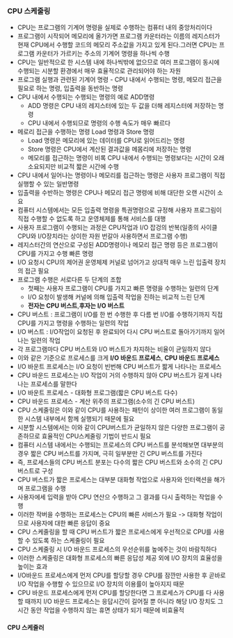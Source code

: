 ### CPU 스케줄링
* CPU는 프로그램의 기계어 명령을 실제로 수행하는 컴퓨터 내의 중앙처리이다
* 프로그램이 시작되어 메모리에 올가가면 프로그램 카운터라는 이름의 레지스터가 현재 CPU에서 수행할 코드의 메모리 주소값을 가지고 있게 된다.그러면 CPU는 프로그램 카운터가 가르키는 주소의 기계어 명령을 하나씩 수행
* CPU는 일반적으로 한 시스템 내에 하나씩밖에 없으므로 여러 프로그램이 동시에 수행되는 시분할 환경에서 매우 효율적으로 관리되어야 하는 자원
* 프로그램 실행과 관련된 기계어 명령 - CPU 내에서 수행되는 명령, 메모리 접근을 필요로 하는 명령, 입출력을 동반하는 명령
* CPU 내에서 수행되는 수행되는 명령의 예로 ADD명령
    * ADD 명령은 CPU 내의 레지스터에 있는 두 값을 더해 레지스터에 저장하는 명령
    * CPU 내에서 수행되므로 명령의 수행 속도가 매우 빠르다
* 메로리 접근을 수행하는 명령 Load 명령과 Store 명령
    * Load 명령은 메모리에 있는 데이터를 CPU로 읽어드리는 명령
    * Store 명령은 CPU에서 계산된 결과값을 메몸리에 저장하는 명령
    * 메모리를 접근하는 명령이 비록 CPU 내에서 수행되는 명령보다는 시간이 오래 소요되지만 비교적 짧은 시간에 수행
* CPU 내에서 일어나는 명령이나 메모리를 접근하는 명령은 사용자 프로그램이 직접 실행할 수 있는 일반명령
* 입출력을 수반하는 명령은 CPU나 메모리 접근 명령에 비해 대단한 오랜 시간이 소요
* 컴퓨터 시스템에서는 모든 입출력 명령을 특권명령으로 규정해 사용자 프로그림이 직접 수행할 수 없도록 하고 운영체제를 통해 서비스를 대행
* 사용자 프로그램이 수행되는 과정은 CPU작업과 I/O 잡겅의 반복(일종의 사이클 CPU와 I/O장치라는 상이한 자원 번갈아 사용하면서 프로그램 수행)
* 레지스터간의 연산으로 구성된 ADD명령이나 메모리 접근 명령 등은 프로그램이 CPU를 가지고 수행 빠른 명령
* I/O 요청시 CPU의 제어권 운영체제 커널로 넘어가고 상대적 매우 느린 입출력 장치의 접근 필요
* 프로그램 수행은 서로다른 두 단계의 조합
  * 첫째는 사용자 프로그램이 CPU를 가지고 빠른 명령을 수행하는 일련의 단계
  * I/O 요청이 발생해 커널에 의해 입출력 작업을 진하는 비교적 느린 단계
  * **전자는 CPU 버스트**,**후자는 I/O 버스트**
* CPU 버스트 : 프로그램이 I/O를 한 번 수행한 후 다름 번 I/O를 수행하기까지 직접 CPU를 가지고 명령을 수행하는 일련의 작업
* I/O 버스트 : I/O작업이 요청된 후 완료되어 다시 CPU 버스트로 돌아가기까지 일어나는 일련의 작업
* 각 프로그램마다 CPU 버스트와 I/O 버스트가 차지하는 비율이 균일하지 않다
* 이와 같은 기준으로 프로세스를 크게 **I/O 바운드 프로세스**, **CPU 바운드 프로세스**
* I/O 바운트 프로세스는 I/O 요청이 빈번해 CPU 버스트가 짧게 나타나는 프로세스
* CPU 바운드 프로세스는 I/O 작업이 거의 수행하지 않아 CPU 버스트가 길게 나타나는 프로세스를 말한다
* I/O 바운트 프로세스 - 대화형 프로그램(짧은 CPU 버스트 다수)
* CPU 바운드 프로세스 - 계산 위주의 프로그램(소수의 긴 CPU 버스트)
* CPU 스케줄링은 이와 같이 CPU를 사용하는 패턴이 상이한 여러 프로그램이 동일한 시스템 내부에서 함께 실행되기 때문에 필요
* 시분할 시스템에서는 이와 같이 CPU버스트가 균일하지 않은 다양한 프로그램이 공존하므로 효율적인 CPU스케줄링 기법이 반드시 필요
* 컴퓨터 시스템 내에서는 수행되는 프로세스의 CPU 버스트를 분석해보면 대부분의 경우 짧은 CPU 버스트를 가지며, 극히 일부분만 긴 CPU 버스트를 가진다
* 즉, 프로세스들의 CPU 버스트 분포는 다수의 짧은 CPU 버스트와 소수의 긴 CPU 버스트로 구성
* CPU 버스트가 짧은 프로세스는 대부분 대화형 작업으로 사용자와 인터랙션을 해가며 프로그램을 수행
* 사용자에세 입력을 받아 CPU 연산으 수행하고 그 결과를 다시 출력하는 작업을 수행
* 이러한 작버을 수행하는 프로세스는 CPU의 빠른 서비스가 필요 -> 대화형 작업이므로 사용자에 대한 빠른 응답이 중요
* CPU 스케줄링을 할 때 CPU 버스트가 짧은 프로세스에게 우선적으로 CPU를 사용할 수 있도록 하는 스케줄링이 필요
* CPU 스케줄링 시 I/O 바운드 프로세스의 우선순위를 높에주는 것이 바람직하다
* 이러한 스케줄링은 대화형 프로세스의 빠른 응답성 제공 외에 I/O 장치의 효율성을 높이는 효과
* I/O바운드 프로세스에게 먼저 CPU를 할당할 경우 CPU를 잠깐만 사용한 후 곧바로 I/O 작업을 수행할 수 있으므로 I/O 장치의 이용률이 높아지지 때문
* CPU 바운드 프로세스에게 먼저 CPU를 할당한다면 그 프로세스가 CPU를 다 사용할 때까지 I/O 바운드 프로세스는 응답시간이 길어질 뿐 아니라 해당 I/O 장치도 그 시간 동안 작업을 수행하지 않는 휴면 상태가 되기 때문에 비효율적
#### CPU 스케줄러
